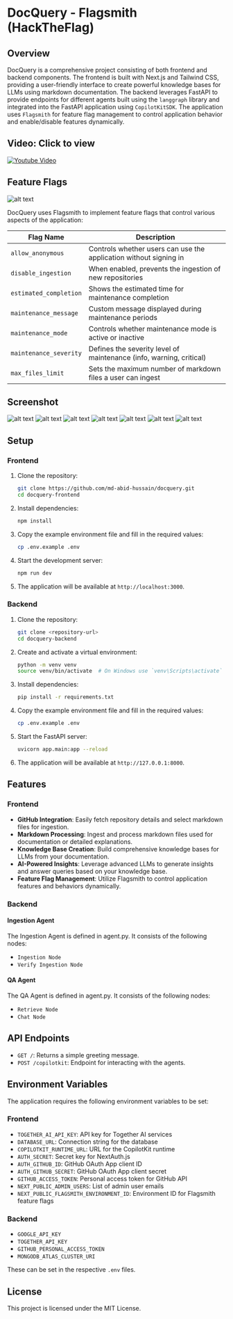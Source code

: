 # DocQuery - Flagsmith (HackTheFlag)

## Overview

DocQuery is a comprehensive project consisting of both frontend and backend components. The frontend is built with Next.js and Tailwind CSS, providing a user-friendly interface to create powerful knowledge bases for LLMs using markdown documentation. The backend leverages FastAPI to provide endpoints for different agents built using the `langgraph` library and integrated into the FastAPI application using `CopilotKitSDK`. The application uses `Flagsmith` for feature flag management to control application behavior and enable/disable features dynamically.

## Video: Click to view

[![Youtube Video](https://img.youtube.com/vi/nYDthsB8d7I/maxresdefault.jpg)](https://youtu.be/lcyrjW2Db7k)

## Feature Flags

![alt text](feature-table.png)

DocQuery uses Flagsmith to implement feature flags that control various aspects of the application:

| Flag Name              | Description                                                         |
| ---------------------- | ------------------------------------------------------------------- |
| `allow_anonymous`      | Controls whether users can use the application without signing in   |
| `disable_ingestion`    | When enabled, prevents the ingestion of new repositories            |
| `estimated_completion` | Shows the estimated time for maintenance completion                 |
| `maintenance_message`  | Custom message displayed during maintenance periods                 |
| `maintenance_mode`     | Controls whether maintenance mode is active or inactive             |
| `maintenance_severity` | Defines the severity level of maintenance (info, warning, critical) |
| `max_files_limit`      | Sets the maximum number of markdown files a user can ingest         |

## Screenshot

![alt text](screenshots/1.png)
![alt text](screenshots/2.png)
![alt text](screenshots/3.png)
![alt text](screenshots/4.png)
![alt text](screenshots/5.png)
![alt text](screenshots/6.png)
![alt text](screenshots/7.png)

## Setup

### Frontend

1. Clone the repository:

   ```sh
   git clone https://github.com/md-abid-hussain/docquery.git
   cd docquery-frontend
   ```

2. Install dependencies:

   ```sh
   npm install
   ```

3. Copy the example environment file and fill in the required values:

   ```sh
   cp .env.example .env
   ```

4. Start the development server:

   ```sh
   npm run dev
   ```

5. The application will be available at `http://localhost:3000`.

### Backend

1. Clone the repository:

   ```sh
   git clone <repository-url>
   cd docquery-backend
   ```

2. Create and activate a virtual environment:

   ```sh
   python -m venv venv
   source venv/bin/activate  # On Windows use `venv\Scripts\activate`
   ```

3. Install dependencies:

   ```sh
   pip install -r requirements.txt
   ```

4. Copy the example environment file and fill in the required values:

   ```sh
   cp .env.example .env
   ```

5. Start the FastAPI server:

   ```sh
   uvicorn app.main:app --reload
   ```

6. The application will be available at `http://127.0.0.1:8000`.

## Features

### Frontend

- **GitHub Integration**: Easily fetch repository details and select markdown files for ingestion.
- **Markdown Processing**: Ingest and process markdown files used for documentation or detailed explanations.
- **Knowledge Base Creation**: Build comprehensive knowledge bases for LLMs from your documentation.
- **AI-Powered Insights**: Leverage advanced LLMs to generate insights and answer queries based on your knowledge base.
- **Feature Flag Management**: Utilize Flagsmith to control application features and behaviors dynamically.

### Backend

#### Ingestion Agent

The Ingestion Agent is defined in agent.py. It consists of the following nodes:

- `Ingestion Node`
- `Verify Ingestion Node`

#### QA Agent

The QA Agent is defined in agent.py. It consists of the following nodes:

- `Retrieve Node`
- `Chat Node`

## API Endpoints

- `GET /`: Returns a simple greeting message.
- `POST /copilotkit`: Endpoint for interacting with the agents.

## Environment Variables

The application requires the following environment variables to be set:

### Frontend

- `TOGETHER_AI_API_KEY`: API key for Together AI services
- `DATABASE_URL`: Connection string for the database
- `COPILOTKIT_RUNTIME_URL`: URL for the CopilotKit runtime
- `AUTH_SECRET`: Secret key for NextAuth.js
- `AUTH_GITHUB_ID`: GitHub OAuth App client ID
- `AUTH_GITHUB_SECRET`: GitHub OAuth App client secret
- `GITHUB_ACCESS_TOKEN`: Personal access token for GitHub API
- `NEXT_PUBLIC_ADMIN_USERS`: List of admin user emails
- `NEXT_PUBLIC_FLAGSMITH_ENVIRONMENT_ID`: Environment ID for Flagsmith feature flags

### Backend

- `GOOGLE_API_KEY`
- `TOGETHER_API_KEY`
- `GITHUB_PERSONAL_ACCESS_TOKEN`
- `MONGODB_ATLAS_CLUSTER_URI`

These can be set in the respective `.env` files.

## License

This project is licensed under the MIT License.
